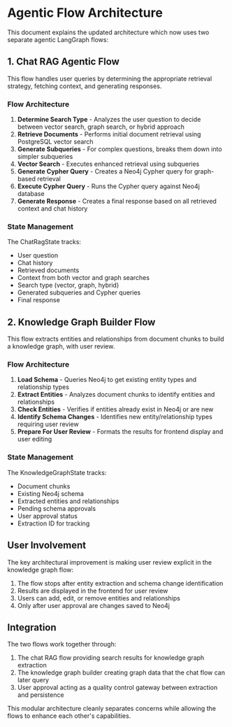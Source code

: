 # Agentic Flow Architecture

This document explains the updated architecture which now uses two separate agentic LangGraph flows:

## 1. Chat RAG Agentic Flow

This flow handles user queries by determining the appropriate retrieval strategy, fetching context, and generating responses.

### Flow Architecture

1. **Determine Search Type** - Analyzes the user question to decide between vector search, graph search, or hybrid approach
2. **Retrieve Documents** - Performs initial document retrieval using PostgreSQL vector search
3. **Generate Subqueries** - For complex questions, breaks them down into simpler subqueries
4. **Vector Search** - Executes enhanced retrieval using subqueries
5. **Generate Cypher Query** - Creates a Neo4j Cypher query for graph-based retrieval
6. **Execute Cypher Query** - Runs the Cypher query against Neo4j database
7. **Generate Response** - Creates a final response based on all retrieved context and chat history

### State Management

The ChatRagState tracks:
- User question
- Chat history
- Retrieved documents
- Context from both vector and graph searches
- Search type (vector, graph, hybrid)
- Generated subqueries and Cypher queries
- Final response

## 2. Knowledge Graph Builder Flow

This flow extracts entities and relationships from document chunks to build a knowledge graph, with user review.

### Flow Architecture

1. **Load Schema** - Queries Neo4j to get existing entity types and relationship types
2. **Extract Entities** - Analyzes document chunks to identify entities and relationships
3. **Check Entities** - Verifies if entities already exist in Neo4j or are new
4. **Identify Schema Changes** - Identifies new entity/relationship types requiring user review
5. **Prepare For User Review** - Formats the results for frontend display and user editing

### State Management

The KnowledgeGraphState tracks:
- Document chunks
- Existing Neo4j schema
- Extracted entities and relationships
- Pending schema approvals
- User approval status
- Extraction ID for tracking

## User Involvement

The key architectural improvement is making user review explicit in the knowledge graph flow:

1. The flow stops after entity extraction and schema change identification
2. Results are displayed in the frontend for user review
3. Users can add, edit, or remove entities and relationships
4. Only after user approval are changes saved to Neo4j

## Integration

The two flows work together through:

1. The chat RAG flow providing search results for knowledge graph extraction
2. The knowledge graph builder creating graph data that the chat flow can later query
3. User approval acting as a quality control gateway between extraction and persistence

This modular architecture cleanly separates concerns while allowing the flows to enhance each other's capabilities.